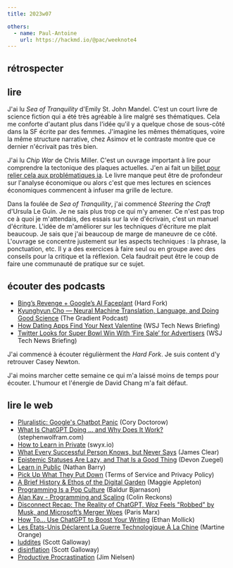 ```yaml
---
title: 2023w07

others:
  - name: Paul-Antoine
    url: https://hackmd.io/@pac/weeknote4
---
```


## rétrospecter

## lire

J'ai lu *Sea of Tranquility* d'Emily St. John Mandel.
C'est un court livre de science fiction qui a été très agréable à lire malgré ses thématiques.
Cela me conforte d'autant plus dans l'idée qu'il y a quelque chose de sous-côté dans la SF écrite par des femmes.
J'imagine les mêmes thématiques, voire la même structure narrative, chez Asimov et le contraste montre que ce dernier n'écrivait pas très bien.

J'ai lu *Chip War* de Chris Miller.
C'est un ouvrage important à lire pour comprendre la tectonique des plaques actuelles.
J'en ai fait un [billet pour relier cela aux problématiques ia][1].
Le livre manque peut être de profondeur sur l'analyse économique ou alors c'est que mes lectures en sciences économiques commencent à infuser ma grille de lecture.

[1]: /journal/separer-ia-machine

Dans la foulée de *Sea of Tranquility*, j'ai commencé *Steering the Craft* d'Ursula Le Guin.
Je ne sais plus trop ce qui m'y amener.
Ce n'est pas trop ce à quoi je m'attendais, des essais sur la vie d'écrivain, c'est un manuel d'écriture.
L'idée de m'améliorer sur les techniques d'écriture me plait beaucoup.
Je sais que j'ai beaucoup de marge de maneuvre de ce côté.
L'ouvrage se concentre justement sur les aspects techniques : la phrase, la ponctuation, etc.
Il y a des exercices à faire seul ou en groupe avec des conseils pour la critique et la réflexion.
Cela faudrait peut être le coup de faire une communauté de pratique sur ce sujet.


## écouter des podcasts

- [Bing’s Revenge + Google’s AI Faceplant][podcast:1] (Hard Fork)
- [Kyunghyun Cho —  Neural Machine Translation, Language, and Doing Good Science][podcast:3] (The Gradient Podcast)
- [How Dating Apps Find Your Next Valentine][podcast:0] (WSJ Tech News Briefing)
- [Twitter Looks for Super Bowl Win With ‘Fire Sale’ for Advertisers][podcast:2] (WSJ Tech News Briefing)

J'ai commencé à écouter régulièrment the *Hard Fork*.
Je suis content d'y retrouver Casey Newton.

J'ai moins marcher cette semaine ce qui m'a laissé moins de temps pour écouter.
L'humour et l'énergie de David Chang m'a fait défaut.

[podcast:0]: https://share.snipd.com/episode/8188695d-012d-4d7d-afa7-92f5de0ef95e
[podcast:1]: https://share.snipd.com/episode/4cd2d0de-abbe-481f-814d-0aed63dd4d9d
[podcast:2]: https://share.snipd.com/episode/9b6efd2a-7f55-44bc-87a5-046e8f2543d4
[podcast:3]: https://share.snipd.com/episode/a9db25d3-8471-4550-b1d9-84d792a755cf


## lire le web

- [Pluralistic: Google's Chatbot Panic][article:0] (Cory Doctorow)
- [What Is ChatGPT Doing … and Why Does It Work?][article:1] (stephenwolfram.com)
- [How to Learn in Private][article:2] (swyx.io)
- [What Every Successful Person Knows, but Never Says][article:3] (James Clear)
- [Epistemic Statuses Are Lazy, and That Is a Good Thing][article:4] (Devon Zuegel)
- [Learn in Public][article:5] (Nathan Barry)
- [Pick Up What They Put Down][article:6] (Terms of Service and Privacy Policy)
- [A Brief History & Ethos of the Digital Garden][article:7] (Maggie Appleton)
- [Programming Is a Pop Culture][article:8] (Baldur Bjarnason)
- [Alan Kay - Programming and Scaling][article:9] (Colin Reckons)
- [Disconnect Recap: The Reality of ChatGPT, Woz Feels "Robbed" by Musk, and Microsoft’s Merger Woes][article:10] (Paris Marx)
- [How To... Use ChatGPT to Boost Your Writing][article:11] (Ethan Mollick)
- [Les États-Unis Déclarent La Guerre Technologique À La Chine][article:12] (Martine Orange)
- [luddites][article:13] (Scott Galloway)
- [disinflation][article:14] (Scott Galloway)
- [Productive Procrastination][article:15] (Jim Nielsen)

[article:0]: https://pluralistic.net/2023/02/16/tweedledumber/
[article:1]: https://writings.stephenwolfram.com/2023/02/what-is-chatgpt-doing-and-why-does-it-work/
[article:2]: https://www.swyx.io/learn-in-private
[article:3]: https://jamesclear.com/ira-glass-failure
[article:4]: https://devonzuegel.com/post/epistemic-statuses-are-lazy-and-that-is-a-good-thing
[article:5]: https://www.swyx.io/learn-in-public
[article:6]: https://www.swyx.io/writing/learn-in-public-hack
[article:7]: https://maggieappleton.com/garden-history
[article:8]: https://www.baldurbjarnason.com/2022/programming-is-a-pop-culture/
[article:9]: https://www.youtube.com/watch?v=YyIQKBzIuBY&ab_channel=ColinReckons
[article:10]: https://open.substack.com/pub/parismarx/p/disconnect-recap-the-reality-of-chatgpt?r=nb235&utm_medium=ios&utm_campaign=post
[article:11]: https://oneusefulthing.substack.com/p/how-to-use-chatgpt-to-boost-your
[article:12]: https://www.mediapart.fr/journal/international/221022/les-etats-unis-declarent-la-guerre-technologique-la-chine
[article:13]: https://www.profgalloway.com/luddites/
[article:14]: https://www.profgalloway.com/disinflation/
[article:15]: https://blog.jim-nielsen.com/2023/productive-procrastination/

